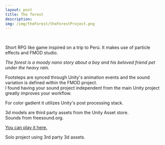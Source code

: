```yaml
---
layout: post
title: The forest
description:
img: /img/theForest/theForestProject.png
---
```


<div class="img_row">
	<img class="col three" src="{{ site.baseurl }}/img/theForest/theForest1.png" alt="" title="screenshot"/>
</div>
<br>

Short RPG like game inspired on a trip to Perú. It makes use of particle effects and FMOD studio.

<i>The forest is a moody nano story about a boy and his beloved friend pet under the heavy rain.</i>

Footsteps are synced through Unity's animation events and the sound variation is defined within the FMOD project.<br>
I found having your sound project independent from the main Unity project greatly improves your workflow.<br>

For color gadient it utilizes Unity's post processing stack.

3d models are third party assets from the Unity Asset store.<br>
Sounds from freesound.org.

<a class="gameLink" href="{{ site.baseurl }}/webgl/theForest/index.html" target="_blank">You can play it here.</a>

<div class="credits">
Solo project using 3rd party 3d assets.
</div>